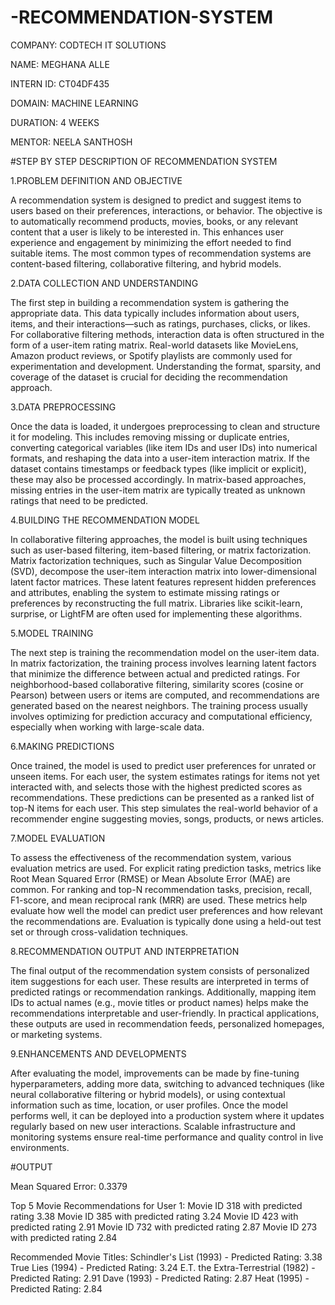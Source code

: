 # -RECOMMENDATION-SYSTEM

COMPANY: CODTECH IT SOLUTIONS

NAME: MEGHANA ALLE

INTERN ID: CT04DF435

DOMAIN: MACHINE LEARNING

DURATION: 4 WEEKS

MENTOR: NEELA SANTHOSH

#STEP BY STEP DESCRIPTION OF RECOMMENDATION SYSTEM

1.PROBLEM DEFINITION AND OBJECTIVE

A recommendation system is designed to predict and suggest items to users based on their preferences, interactions, or behavior. The objective is to automatically recommend products, movies, books, or any relevant content that a user is likely to be interested in. This enhances user experience and engagement by minimizing the effort needed to find suitable items. The most common types of recommendation systems are content-based filtering, collaborative filtering, and hybrid models.

2.DATA COLLECTION AND UNDERSTANDING

The first step in building a recommendation system is gathering the appropriate data. This data typically includes information about users, items, and their interactions—such as ratings, purchases, clicks, or likes. For collaborative filtering methods, interaction data is often structured in the form of a user-item rating matrix. Real-world datasets like MovieLens, Amazon product reviews, or Spotify playlists are commonly used for experimentation and development. Understanding the format, sparsity, and coverage of the dataset is crucial for deciding the recommendation approach.

3.DATA PREPROCESSING

Once the data is loaded, it undergoes preprocessing to clean and structure it for modeling. This includes removing missing or duplicate entries, converting categorical variables (like item IDs and user IDs) into numerical formats, and reshaping the data into a user-item interaction matrix. If the dataset contains timestamps or feedback types (like implicit or explicit), these may also be processed accordingly. In matrix-based approaches, missing entries in the user-item matrix are typically treated as unknown ratings that need to be predicted.

4.BUILDING THE RECOMMENDATION MODEL

In collaborative filtering approaches, the model is built using techniques such as user-based filtering, item-based filtering, or matrix factorization. Matrix factorization techniques, such as Singular Value Decomposition (SVD), decompose the user-item interaction matrix into lower-dimensional latent factor matrices. These latent features represent hidden preferences and attributes, enabling the system to estimate missing ratings or preferences by reconstructing the full matrix. Libraries like scikit-learn, surprise, or LightFM are often used for implementing these algorithms.

5.MODEL TRAINING

The next step is training the recommendation model on the user-item data. In matrix factorization, the training process involves learning latent factors that minimize the difference between actual and predicted ratings. For neighborhood-based collaborative filtering, similarity scores (cosine or Pearson) between users or items are computed, and recommendations are generated based on the nearest neighbors. The training process usually involves optimizing for prediction accuracy and computational efficiency, especially when working with large-scale data.

6.MAKING PREDICTIONS

Once trained, the model is used to predict user preferences for unrated or unseen items. For each user, the system estimates ratings for items not yet interacted with, and selects those with the highest predicted scores as recommendations. These predictions can be presented as a ranked list of top-N items for each user. This step simulates the real-world behavior of a recommender engine suggesting movies, songs, products, or news articles.

7.MODEL EVALUATION

To assess the effectiveness of the recommendation system, various evaluation metrics are used. For explicit rating prediction tasks, metrics like Root Mean Squared Error (RMSE) or Mean Absolute Error (MAE) are common. For ranking and top-N recommendation tasks, precision, recall, F1-score, and mean reciprocal rank (MRR) are used. These metrics help evaluate how well the model can predict user preferences and how relevant the recommendations are. Evaluation is typically done using a held-out test set or through cross-validation techniques.

8.RECOMMENDATION OUTPUT AND INTERPRETATION

The final output of the recommendation system consists of personalized item suggestions for each user. These results are interpreted in terms of predicted ratings or recommendation rankings. Additionally, mapping item IDs to actual names (e.g., movie titles or product names) helps make the recommendations interpretable and user-friendly. In practical applications, these outputs are used in recommendation feeds, personalized homepages, or marketing systems.

9.ENHANCEMENTS AND DEVELOPMENTS

After evaluating the model, improvements can be made by fine-tuning hyperparameters, adding more data, switching to advanced techniques (like neural collaborative filtering or hybrid models), or using contextual information such as time, location, or user profiles. Once the model performs well, it can be deployed into a production system where it updates regularly based on new user interactions. Scalable infrastructure and monitoring systems ensure real-time performance and quality control in live environments.

#OUTPUT

Mean Squared Error: 0.3379

Top 5 Movie Recommendations for User 1:
Movie ID 318 with predicted rating 3.38
Movie ID 385 with predicted rating 3.24
Movie ID 423 with predicted rating 2.91
Movie ID 732 with predicted rating 2.87
Movie ID 273 with predicted rating 2.84

Recommended Movie Titles:
Schindler's List (1993) - Predicted Rating: 3.38
True Lies (1994) - Predicted Rating: 3.24
E.T. the Extra-Terrestrial (1982) - Predicted Rating: 2.91
Dave (1993) - Predicted Rating: 2.87
Heat (1995) - Predicted Rating: 2.84
